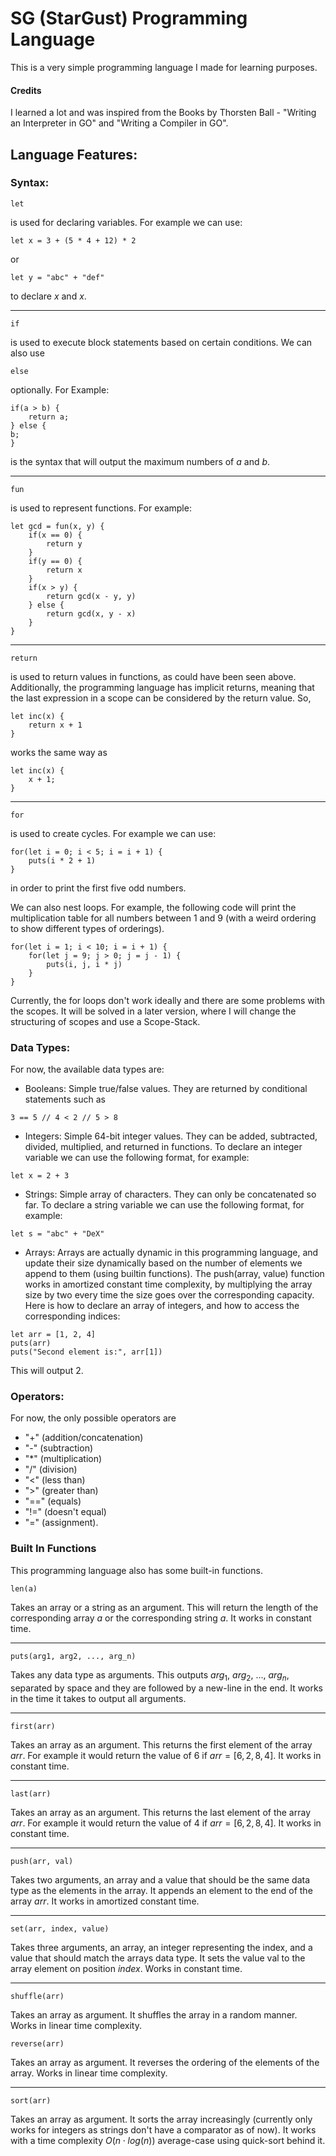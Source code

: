 # SG (StarGust) Programming Language

This is a very simple programming language I made for learning purposes. 

#### Credits
I learned a lot and was inspired from the Books by Thorsten Ball - "Writing an Interpreter in GO" and "Writing a Compiler in GO".

## Language Features:

### Syntax:

```
let
```

is used for declaring variables. For example we can use:

```
let x = 3 + (5 * 4 + 12) * 2
```
or 
```
let y = "abc" + "def"
```

to declare $x$ and $x$.

***

```
if
```
is used to execute block statements based on certain conditions. We can also use 
```
else
```
optionally. For Example:
```
if(a > b) {
    return a;
} else {
b;
}
```
is the syntax that will output the maximum numbers of $a$ and $b$.

***
```
fun
```
is used to represent functions. For example:

```
let gcd = fun(x, y) {
    if(x == 0) {
        return y
    }
    if(y == 0) {
        return x
    }
    if(x > y) {
        return gcd(x - y, y)
    } else {
        return gcd(x, y - x)
    }
}
```

***

```
return
```
is used to return values in functions, as could have been seen above. Additionally, the programming language has implicit returns, meaning that the last expression in a scope can be considered by the return value. So,

```
let inc(x) {
    return x + 1
}
```
works the same way as
```
let inc(x) {
    x + 1;
}
```
***

```
for
```
is used to create cycles. For example we can use:
```
for(let i = 0; i < 5; i = i + 1) {
    puts(i * 2 + 1)
}
```
in order to print the first five odd numbers. 

We can also nest loops. For example, the following code will print the multiplication table for all numbers between $1$ and $9$ (with a weird ordering to show different types of orderings).

```
for(let i = 1; i < 10; i = i + 1) {
    for(let j = 9; j > 0; j = j - 1) {
        puts(i, j, i * j)
    }
}
```

Currently, the for loops don't work ideally and there are some problems with the scopes. It will be solved in a later version, where I will change the structuring of scopes and use a Scope-Stack.

### Data Types:

For now, the available data types are:

- Booleans: Simple true/false values. They are returned by conditional statements such as
```
3 == 5 // 4 < 2 // 5 > 8
```
- Integers: Simple 64-bit integer values. They can be added, subtracted, divided, multiplied, and returned in functions. To declare an integer variable we can use the following format, for example:
```
let x = 2 + 3
```
- Strings: Simple array of characters. They can only be concatenated so far. To declare a string variable we can use the following format, for example:
```
let s = "abc" + "DeX"
```
- Arrays: Arrays are actually dynamic in this programming language, and update their size dynamically based on the number of elements we append to them (using builtin functions). The push(array, value) function works in amortized constant time complexity, by multiplying the array size by two every time the size goes over the corresponding capacity. Here is how to declare an array of integers, and how to access the corresponding indices:
```
let arr = [1, 2, 4]
puts(arr)
puts("Second element is:", arr[1])
```

This will output $2$.

### Operators:

For now, the only possible operators are 
- "+" (addition/concatenation)
- "-" (subtraction)
- "*" (multiplication)
- "/" (division)
- "<" (less than)
- ">" (greater than)
- "==" (equals)
- "!=" (doesn't equal)
- "=" (assignment).

### Built In Functions

This programming language also has some built-in functions.

```
len(a)
```
Takes an array or a string as an argument. This will return the length of the corresponding array $a$ or the corresponding string $a$. It works in constant time.

***

```
puts(arg1, arg2, ..., arg_n)
```
Takes any data type as arguments. This outputs $arg_1$, $arg_2$, $...$, $arg_n$, separated by space and they are followed by a new-line in the end. It works in the time it takes to output all arguments.

***

```
first(arr)
```
Takes an array as an argument. This returns the first element of the array $arr$. For example it would return the value of $6$ if $arr = [6, 2, 8, 4]$. It works in constant time.

***

```
last(arr)
```
Takes an array as an argument. This returns the last element of the array $arr$. For example it would return the value of $4$ if $arr = [6, 2, 8, 4]$. It works in constant time.

***

```
push(arr, val)
```
Takes two arguments, an array and a value that should be the same data type as the elements in the array. It appends an element to the end of the array $arr$. It works in amortized constant time.

***

```
set(arr, index, value)
```
Takes three arguments, an array, an integer representing the index, and a value that should match the arrays data type. It sets the value val to the array element on position $index$. Works in constant time.

***

```
shuffle(arr)
```
Takes an array as argument. It shuffles the array in a random manner. Works in linear time complexity.

```
reverse(arr)
```
Takes an array as argument. It reverses the ordering of the elements of the array. Works in linear time complexity.
***

```
sort(arr)
```

Takes an array as argument. It sorts the array increasingly (currently only works for integers as strings don't have a comparator as of now). It works with a time complexity $O(n \cdot log(n))$ average-case using quick-sort behind it. 

